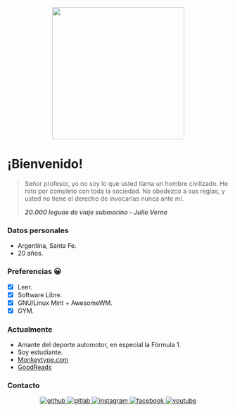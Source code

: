 <div align="center">
  <img src="https://media1.giphy.com/media/1luYFM8UXcE9TYgXVS/giphy.gif?cid=ecf05e47ez1t2jipkd10ygzc0js1c9x809unv3bhsk9lloon&rid=giphy.gif&ct=g" width="300"/>
</div>

# ¡Bienvenido!

> Señor profesor, yo no soy lo que usted llama un hombre civilizado. He roto por completo con toda la sociedad. No obedezco a sus reglas, y usted no tiene el derecho de invocarlas nunca ante mí. 
>
> ***20.000 leguas de viaje submarino - Julio Verne***

### Datos personales

- Argentina, Santa Fe.
- 20 años.

### Preferencias :grinning:

- [x] Leer.
- [x] Software Libre.
- [x] GNU/Linux Mint + AwesomeWM.
- [x] GYM.

### Actualmente

- Amante del deporte automotor, en especial la Fórmula 1.
- Soy estudiante.
- [Monkeytype.com](https://monkeytype.com/profile/jaglux12)
- [GoodReads](https://www.goodreads.com/user/show/160767349-gonzalo-lopez)


### Contacto

<div align="center">
<a href="https://github.com/jaglux12" target="_blank">
<img src=https://img.shields.io/badge/github-%2324292e.svg?&style=for-the-badge&logo=github&logoColor=white alt=github style="margin-bottom: 5px;" />
</a>
<a href="https://gitlab.com/jaglux12" target="_blank">
<img src=https://img.shields.io/badge/gitlab-330F63.svg?&style=for-the-badge&logo=gitlab&logoColor=white alt=gitlab style="margin-bottom: 5px;" />
</a>
<a href="https://instagram.com/gonzalolopez3471" target="_blank">
<img src=https://img.shields.io/badge/instagram-%23000000.svg?&style=for-the-badge&logo=instagram&logoColor=white alt=instagram style="margin-bottom: 5px;" />
</a>
<a href="https://www.facebook.com/profile.php?id=100004713767976" target="_blank">
<img src=https://img.shields.io/badge/facebook-%232E87FB.svg?&style=for-the-badge&logo=facebook&logoColor=white alt=facebook style="margin-bottom: 5px;" />
</a>
<a href="https://www.youtube.com/channel/UCh-_Yi9Q0S_35p_Aid_Zx7g" target="_blank">
<img src=https://img.shields.io/badge/youtube-%23EE4831.svg?&style=for-the-badge&logo=youtube&logoColor=white alt=youtube style="margin-bottom: 5px;" />
</a>  
</div>  
  